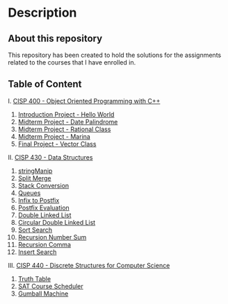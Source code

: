 # Description
## About this repository
This repository has been created to hold the solutions for the assignments related to the courses that I have enrolled in.

## Table of Content
I. [CISP 400 - Object Oriented Programming with C++](./CISP%20400%20-%20Object%20Oriented%20Programming%20with%20C%2B%2B/)
  1. [Introduction Project - Hello World](./CISP%20400%20-%20Object%20Oriented%20Programming%20with%20C%2B%2B/1.%20Intro/)
  2. [Midterm Project - Date Palindrome](./CISP%20400%20-%20Object%20Oriented%20Programming%20with%20C%2B%2B/2.%20Date%20Palindrome/)
  3. [Midterm Project - Rational Class](./CISP%20400%20-%20Object%20Oriented%20Programming%20with%20C%2B%2B/3.%20Rational/)
  4. [Midterm Project - Marina](./CISP%20400%20-%20Object%20Oriented%20Programming%20with%20C%2B%2B/4.%20Marina/)
  5. [Final Project - Vector Class](./CISP%20400%20-%20Object%20Oriented%20Programming%20with%20C%2B%2B/5.%20Vector/)

II. [CISP 430 - Data Structures](./CISP%20430%20-%20Data%20Structures/)
  1. [stringManip](./CISP%20430%20-%20Data%20Structures/1.%20stringManip/)
  2. [Split Merge](./CISP%20430%20-%20Data%20Structures/2.%20Split%20Merge/)
  3. [Stack Conversion](./CISP%20430%20-%20Data%20Structures/3.%20Stack%20Conversion/)
  4. [Queues](./CISP%20430%20-%20Data%20Structures/4.%20Queues/)
  5. [Infix to Postfix](./CISP%20430%20-%20Data%20Structures/5.%20Infix%20To%20Postfix/)
  6. [Postfix Evaluation](./CISP%20430%20-%20Data%20Structures/6.%20Postfix%20Evaluation/)
  7. [Double Linked List](./CISP%20430%20-%20Data%20Structures/7.%20Double%20Linked%20List/)
  8. [Circular Double Linked List](./CISP%20430%20-%20Data%20Structures/8.%20Circular%20Double%20Linked%20List/)
  9. [Sort Search](./CISP%20430%20-%20Data%20Structures/9.%20Sort%20Search/)
  11. [Recursion Number Sum](./CISP%20430%20-%20Data%20Structures/11.%20Recursion%20Number%20Sum/)
  12. [Recursion Comma](./CISP%20430%20-%20Data%20Structures/12.%20Recursion%20Comma/)
  15. [Insert Search](./CISP%20430%20-%20Data%20Structures/15.%20Insert%20Search/)


III. [CISP 440 - Discrete Structures for Computer Science](./CISP%20440%20-%20Discrete%20Structures%20for%20Computer%20Science/)
  1. [Truth Table](./CISP%20440%20-%20Discrete%20Structures%20for%20Computer%20Science/1.%20Truth%20Table/)
  2. [SAT Course Scheduler](./CISP%20440%20-%20Discrete%20Structures%20for%20Computer%20Science/2.%20Boolean%20SAT%20Course%20Scheduler/)
  3. [Gumball Machine](./CISP%20440%20-%20Discrete%20Structures%20for%20Computer%20Science/3.%20Gumball%20Machine/)